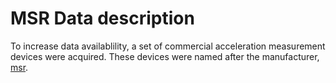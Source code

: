 # MSR Data description

To increase data availablility, a set of commercial acceleration measurement devices were acquired. These devices were named after the manufacturer, [msr](https://www.msr.ch/de/).

